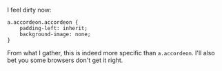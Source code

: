 <p>I feel dirty now:</p>

<pre><code>a.accordeon.accordeon {
    padding-left: inherit;
    background-image: none;
}
</code></pre>

<p>From what I gather, this is indeed more specific than <code>a.accordeon</code>. I'll also bet you some browsers don't get it right.</p>